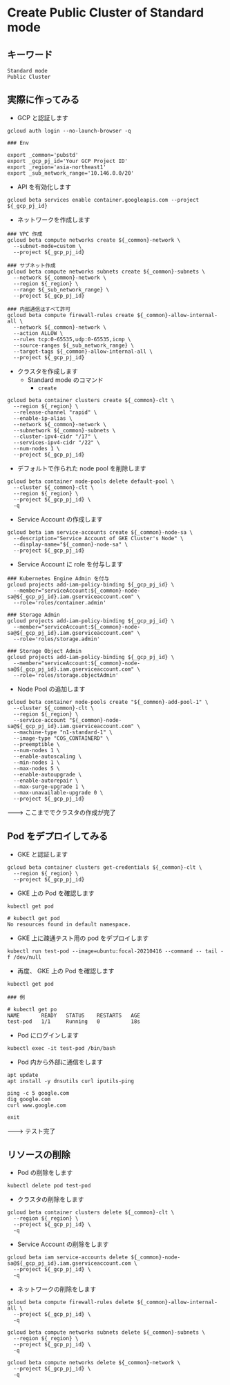 # Create Public Cluster of Standard mode

## キーワード

```
Standard mode
Public Cluster
```

## 実際に作ってみる

+ GCP と認証します

```
gcloud auth login --no-launch-browser -q
```

```
### Env

export _common='pubstd'
export _gcp_pj_id='Your GCP Project ID'
export _region='asia-northeast1'
export _sub_network_range='10.146.0.0/20'
```

+ API を有効化します

```
gcloud beta services enable container.googleapis.com --project ${_gcp_pj_id}
```

+ ネットワークを作成します

```
### VPC 作成
gcloud beta compute networks create ${_common}-network \
  --subnet-mode=custom \
  --project ${_gcp_pj_id}

### サブネット作成
gcloud beta compute networks subnets create ${_common}-subnets \
  --network ${_common}-network \
  --region ${_region} \
  --range ${_sub_network_range} \
  --project ${_gcp_pj_id}

### 内部通信はすべて許可
gcloud beta compute firewall-rules create ${_common}-allow-internal-all \
  --network ${_common}-network \
  --action ALLOW \
  --rules tcp:0-65535,udp:0-65535,icmp \
  --source-ranges ${_sub_network_range} \
  --target-tags ${_common}-allow-internal-all \
  --project ${_gcp_pj_id}
```

+ クラスタを作成します
  + Standard mode のコマンド
    + `create`

```
gcloud beta container clusters create ${_common}-clt \
  --region ${_region} \
  --release-channel "rapid" \
  --enable-ip-alias \
  --network ${_common}-network \
  --subnetwork ${_common}-subnets \
  --cluster-ipv4-cidr "/17" \
  --services-ipv4-cidr "/22" \
  --num-nodes 1 \
  --project ${_gcp_pj_id}
```

+ デフォルトで作られた node pool を削除します

```
gcloud beta container node-pools delete default-pool \
  --cluster ${_common}-clt \
  --region ${_region} \
  --project ${_gcp_pj_id} \
  -q
```

+ Service Account の作成します

```
gcloud beta iam service-accounts create ${_common}-node-sa \
  --description="Service Account of GKE Cluster's Node" \
  --display-name="${_common}-node-sa" \
  --project ${_gcp_pj_id}
```

+ Service Account に role を付与します

```
### Kubernetes Engine Admin を付与
gcloud projects add-iam-policy-binding ${_gcp_pj_id} \
  --member="serviceAccount:${_common}-node-sa@${_gcp_pj_id}.iam.gserviceaccount.com" \
  --role='roles/container.admin'

### Storage Admin
gcloud projects add-iam-policy-binding ${_gcp_pj_id} \
  --member="serviceAccount:${_common}-node-sa@${_gcp_pj_id}.iam.gserviceaccount.com" \
  --role='roles/storage.admin'

### Storage Object Admin
gcloud projects add-iam-policy-binding ${_gcp_pj_id} \
  --member="serviceAccount:${_common}-node-sa@${_gcp_pj_id}.iam.gserviceaccount.com" \
  --role='roles/storage.objectAdmin'
```

+ Node Pool の追加します

```
gcloud beta container node-pools create "${_common}-add-pool-1" \
  --cluster ${_common}-clt \
  --region ${_region} \
  --service-account "${_common}-node-sa@${_gcp_pj_id}.iam.gserviceaccount.com" \
  --machine-type "n1-standard-1" \
  --image-type "COS_CONTAINERD" \
  --preemptible \
  --num-nodes 1 \
  --enable-autoscaling \
  --min-nodes 1 \
  --max-nodes 5 \
  --enable-autoupgrade \
  --enable-autorepair \
  --max-surge-upgrade 1 \
  --max-unavailable-upgrade 0 \
  --project ${_gcp_pj_id}
```

---> ここまででクラスタの作成が完了

## Pod をデプロイしてみる

+ GKE と認証します

```
gcloud beta container clusters get-credentials ${_common}-clt \
  --region ${_region} \
  --project ${_gcp_pj_id}
```

+ GKE 上の Pod を確認します

```
kubectl get pod
```
```
# kubectl get pod
No resources found in default namespace.
```

+ GKE 上に疎通テスト用の pod をデプロイします

```
kubectl run test-pod --image=ubuntu:focal-20210416 --command -- tail -f /dev/null
```

+ 再度、 GKE 上の Pod を確認します

```
kubectl get pod
```
```
### 例

# kubectl get po
NAME       READY   STATUS    RESTARTS   AGE
test-pod   1/1     Running   0          18s
```

+ Pod にログインします

```
kubectl exec -it test-pod /bin/bash
```

+ Pod 内から外部に通信をします

```
apt update
apt install -y dnsutils curl iputils-ping

ping -c 5 google.com
dig google.com
curl www.google.com
```
```
exit
```

---> テスト完了


## リソースの削除

+ Pod の削除をします

```
kubectl delete pod test-pod
```

+ クラスタの削除をします

```
gcloud beta container clusters delete ${_common}-clt \
  --region ${_region} \
  --project ${_gcp_pj_id} \
  -q
```

+ Service Account の削除をします

```
gcloud beta iam service-accounts delete ${_common}-node-sa@${_gcp_pj_id}.iam.gserviceaccount.com \
  --project ${_gcp_pj_id} \
  -q
```

+ ネットワークの削除をします

```
gcloud beta compute firewall-rules delete ${_common}-allow-internal-all \
  --project ${_gcp_pj_id} \
  -q

gcloud beta compute networks subnets delete ${_common}-subnets \
  --region ${_region} \
  --project ${_gcp_pj_id} \
  -q

gcloud beta compute networks delete ${_common}-network \
  --project ${_gcp_pj_id} \
  -q
```
